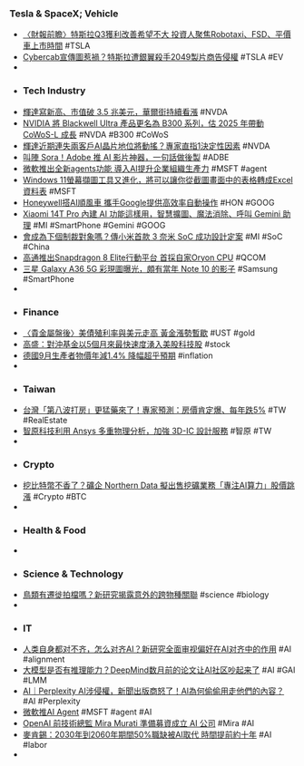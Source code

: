 ### Tesla & SpaceX; Vehicle
- [〈財報前瞻〉特斯拉Q3獲利改善希望不大 投資人聚焦Robotaxi、FSD、平價車上市時間](https://news.cnyes.com/news/id/5748515) #TSLA
- [Cybercab宣傳圖惹禍？特斯拉遭銀翼殺手2049製片商告侵權](https://news.cnyes.com/news/id/5748603) #TSLA #EV
-
- ### Tech Industry
- [輝達寫新高、市值破 3.5 兆美元，華爾街持續看漲](https://finance.technews.tw/2024/10/22/nvidias-stock-is-a-leading-gainer-as-chip-giant-nears-3-5-trillion-market-cap/) #NVDA
- [NVIDIA 將 Blackwell Ultra 產品更名為 B300 系列，估 2025 年帶動 CoWoS-L 成長](https://technews.tw/2024/10/22/nvidia-b300-blackwell-ultra/) #NVDA #B300 #CoWoS
- [輝達近期連失兩客戶AI晶片地位將動搖？專家直指1決定性因素](https://news.cnyes.com/news/id/5749241) #NVDA
- [叫陣 Sora！Adobe 推 AI 影片神器，一句話做後製](https://technews.tw/2024/10/17/adobe-firefly-video/) #ADBE
- [微軟推出全新agents功能 導入AI提升企業組織生產力](https://news.cnyes.com/news/id/5749387) #MSFT #agent
- [Windows 11螢幕擷圖工具又進化，將可以讓你從截圖畫面中的表格轉成Excel 資料表](https://www.techbang.com/posts/118860-the-windows-11-screenshot-tool-now-lets-you-extract-data) #MSFT
- [Honeywell搭AI順風車 攜手Google提供高效率自動操作](https://news.cnyes.com/news/id/5748641) #HON #GOOG
- [Xiaomi 14T Pro 內建 AI 功能這樣用，智慧擴圖、魔法消除、呼叫 Gemini 助理](https://www.techbang.com/posts/119017-xiaomi-14t-pro-ai-gemini) #MI #SmartPhone #Gemini #GOOG
- [會成為下個制裁對象嗎？傳小米首款 3 奈米 SoC 成功設計定案](https://finance.technews.tw/2024/10/21/xiaomi-3nm-soc-tape-out/) #MI #SoC #China
- [高通推出Snapdragon 8 Elite行動平台 首採自家Oryon CPU](https://news.cnyes.com/news/id/5748694) #QCOM
- [三星 Galaxy A36 5G 彩現圖曝光，頗有當年 Note 10 的影子](https://m.eprice.com.tw/mobile/talk/4523/5813001/1) #Samsung #SmartPhone
-
- ### Finance
- [〈貴金屬盤後〉美債殖利率與美元走高 黃金漲勢暫歇](https://news.cnyes.com/news/id/5748599) #UST #gold
- [高盛：對沖基金以5個月來最快速度湧入美股科技股](https://news.cnyes.com/news/id/5748496) #stock
- [德國9月生產者物價年減1.4% 降幅超乎預期](https://news.cnyes.com/news/id/5748156) #inflation
-
- ### Taiwan
- [台灣「第八波打房」更猛藥來了！專家預測：房價肯定爆、每年跌5%](https://www.blocktempo.com/experts-analyze-taiwans-eighth-wave-of-real-estate-cooling-measures/) #TW #RealEstate
- [智原科技利用 Ansys 多重物理分析，加強 3D-IC 設計服務](https://technews.tw/2024/10/21/faraday-ansys/) #智原 #TW
-
- ### Crypto
- [挖比特幣不香了？礦企 Northern Data 擬出售挖礦業務「專注AI算力」股價跳漲](https://www.blocktempo.com/northern-data-plans-to-sell-its-cryptocurrency-mining-business/) #Crypto #BTC
-
- ### Health & Food
-
- ### Science & Technology
- [鳥類有遷徙拍檔嗎？新研究揭露意外的跨物種關聯](https://www.natgeomedia.com/science/article/content-17613.html) #science #biology
-
- ### IT
- [人类自身都对不齐，怎么对齐AI？新研究全面审视偏好在AI对齐中的作用](https://www.jiqizhixin.com/articles/2024-10-22-7) #AI #alignment
- [大模型是否有推理能力？DeepMind数月前的论文让AI社区吵起来了](https://www.jiqizhixin.com/articles/2024-10-22-5) #AI #GAI #LMM
- [AI｜Perplexity AI涉侵權，新聞出版商怒了！AI為何偷偷用走他們的內容？](https://uanalyze.com.tw/articles/657317486) #AI #Perplexity
- [微軟推AI Agent](https://hk.news.yahoo.com/微軟推ai-agent-072003322.html) #MSFT #agent #AI
- [OpenAI 前技術總監 Mira Murati 準備募資成立 AI 公司](https://technews.tw/2024/10/22/former-openai-cto-mira-murati-is-reportedly-fundraising-for-a-new-ai-startup/) #Mira #AI
- [麥肯錫：2030年到2060年期間50%職缺被AI取代 時間提前約十年](https://news.cnyes.com/news/id/5749352) #AI #labor
-